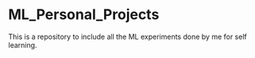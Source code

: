 # ML_Personal_Projects

This is a repository to include all the ML experiments done by me for self learning.
